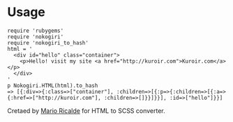 # Usage

    require 'rubygems'
    require 'nokogiri'
    require 'nokogiri_to_hash'
    html = '
      <div id="hello" class="container">
        <p>Hello! visit my site <a href="http://kuroir.com">Kuroir.com</a></p>
      </div>
    '
    p Nokogiri.HTML(html).to_hash
    => [{:div=>{:class=>["container"], :children=>[{:p=>{:children=>[{:a=>{:href=>["http://kuroir.com"], :children=>[]}}]}}], :id=>["hello"]}}]


Cretaed by [Mario Ricalde](http://mario.ricalde.mx/) for HTML to SCSS converter.

